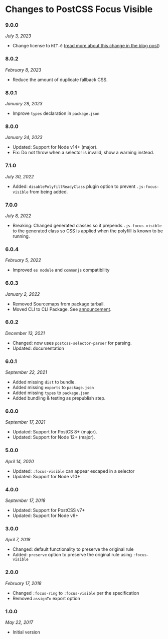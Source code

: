 # Changes to PostCSS Focus Visible

### 9.0.0

_July 3, 2023_

- Change license to `MIT-0` ([read more about this change in the blog post](https://preset-env.cssdb.org/blog/license-change/))

### 8.0.2

_February 8, 2023_

- Reduce the amount of duplicate fallback CSS.

### 8.0.1

_January 28, 2023_

- Improve `types` declaration in `package.json`

### 8.0.0

_January 24, 2023_

- Updated: Support for Node v14+ (major).
- Fix: Do not throw when a selector is invalid, show a warning instead.

### 7.1.0

_July 30, 2022_

- Added: `disablePolyfillReadyClass` plugin option to prevent `.js-focus-visible` from being added.

### 7.0.0

_July 8, 2022_

- Breaking: Changed generated classes so it prepends `.js-focus-visible` to the 
generated class so CSS is applied when the polyfill is known to be running.

### 6.0.4

_February 5, 2022_

- Improved `es module` and `commonjs` compatibility

### 6.0.3

_January 2, 2022_

- Removed Sourcemaps from package tarball.
- Moved CLI to CLI Package. See [announcement](https://github.com/csstools/postcss-plugins/discussions/121).

### 6.0.2

_December 13, 2021_

- Changed: now uses `postcss-selector-parser` for parsing.
- Updated: documentation

### 6.0.1

_September 22, 2021_

- Added missing `dist` to bundle.
- Added missing `exports` to `package.json`
- Added missing `types` to `package.json`
- Added bundling & testing as prepublish step.

### 6.0.0

_September 17, 2021_

- Updated: Support for PostCS 8+ (major).
- Updated: Support for Node 12+ (major).

### 5.0.0

_April 14, 2020_

- Updated: `:focus-visible` can appear escaped in a selector
- Updated: Support for Node v10+

### 4.0.0

_September 17, 2018_

- Updated: Support for PostCSS v7+
- Updated: Support for Node v6+

### 3.0.0

_April 7, 2018_

- Changed: default functionality to preserve the original rule
- Added: `preserve` option to preserve the original rule using `:focus-visible`

### 2.0.0

_February 17, 2018_

- Changed `:focus-ring` to `:focus-visible` per the specification
- Removed `assignTo` export option

### 1.0.0

_May 22, 2017_

- Initial version
